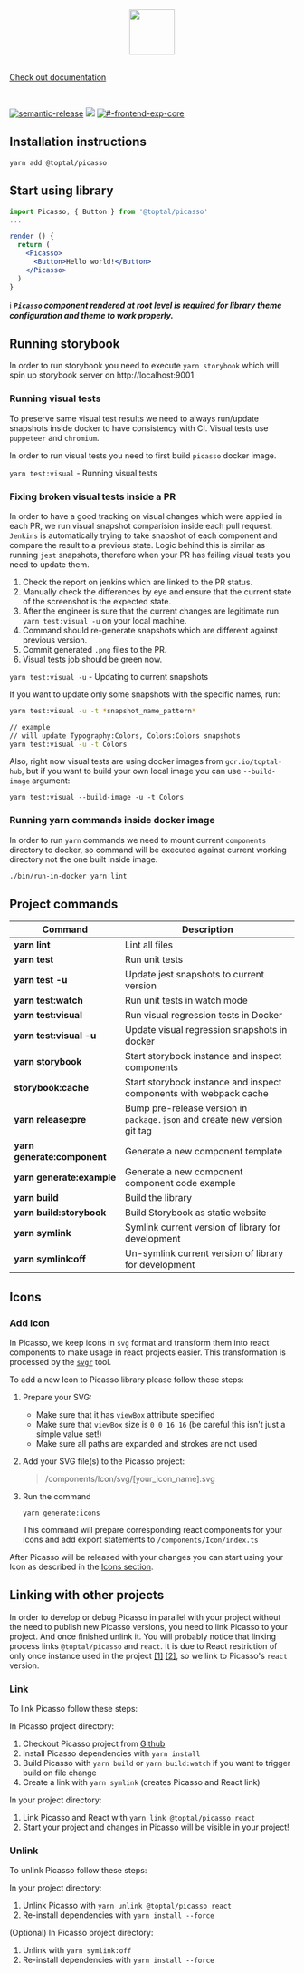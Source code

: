 <div align="center"><img src="https://user-images.githubusercontent.com/437214/54037817-b4da1800-41c7-11e9-81f5-59ed43e38500.png" height="80px" /></div>

<br/>

[Check out documentation](https://picasso.toptal.net)

<br/>

[![semantic-release](https://img.shields.io/badge/%20%20%F0%9F%93%A6%F0%9F%9A%80-semantic--release-e10079.svg)](https://github.com/semantic-release/semantic-release)
[![](https://img.shields.io/badge/npm-3.4.1-brightgreen.svg)](https://www.npmjs.com/package/@toptal/picasso)
[![#-frontend-exp-core](https://img.shields.io/badge/slack-%23--frontend--exp--core-green.svg)](https://slack.com)

## Installation instructions

```
yarn add @toptal/picasso
```

## Start using library

```jsx
import Picasso, { Button } from '@toptal/picasso'
...

render () {
  return (
    <Picasso>
      <Button>Hello world!</Button>
    </Picasso>
  )
}
```

ℹ️ **_[`Picasso`](/?path=/story/components-folder--picasso) component rendered at root level is required for library theme configuration and theme to work properly._**


## Running storybook

In order to run storybook you need to execute `yarn storybook` which will spin up storybook server on http://localhost:9001

### Running visual tests

To preserve same visual test results we need to always run/update snapshots inside docker to have consistency with CI. Visual tests use `puppeteer` and `chromium`.

In order to run visual tests you need to first build `picasso` docker image.

`yarn test:visual` - Running visual tests

### Fixing broken visual tests inside a PR

In order to have a good tracking on visual changes which were applied in each PR, we run visual snapshot comparision inside each pull request. `Jenkins` is automatically trying to take snapshot of each component and compare the result to a previous state. Logic behind this is similar as running `jest` snapshots, therefore when your PR has failing visual tests you need to update them.

1. Check the report on jenkins which are linked to the PR status.
2. Manually check the differences by eye and ensure that the current state of the screenshot is the expected state.
3. After the engineer is sure that the current changes are legitimate run `yarn test:visual -u` on your local machine.
4. Command should re-generate snapshots which are different against previous version.
5. Commit generated `.png` files to the PR.
6. Visual tests job should be green now.

`yarn test:visual -u` - Updating to current snapshots

If you want to update only some snapshots with the specific names, run:
```bash
yarn test:visual -u -t *snapshot_name_pattern*

// example
// will update Typography:Colors, Colors:Colors snapshots
yarn test:visual -u -t Colors

```

Also, right now visual tests are using docker images from `gcr.io/toptal-hub`, but if you want to build your own local image you can use `--build-image` argument:

```
yarn test:visual --build-image -u -t Colors
```

### Running yarn commands inside docker image

In order to run `yarn` commands we need to mount current `components` directory to docker, so command will be executed against current working directory not the one built inside image.

```bash
./bin/run-in-docker yarn lint
```

## Project commands

| Command                       | Description                                                               |
| ----------------------------- | ------------------------------------------------------------------------- |
| **yarn lint**                 | Lint all files                                                            |
| **yarn test**                 | Run unit tests                                                            |
| **yarn test -u**              | Update jest snapshots to current version                                  |
| **yarn test:watch**           | Run unit tests in watch mode                                              |
| **yarn test:visual**          | Run visual regression tests in Docker                                     |
| **yarn test:visual -u**       | Update visual regression snapshots in docker                              |
| **yarn storybook**            | Start storybook instance and inspect components                           |
| **storybook:cache**           | Start storybook instance and inspect components with webpack cache        |
| **yarn release:pre**          | Bump pre-release version in `package.json` and create new version git tag |
| **yarn generate:component**   | Generate a new component template                                         |
| **yarn generate:example**     | Generate a new component component code example                           |
| **yarn build**                | Build the library                                                         |
| **yarn build:storybook**      | Build Storybook as static website                                         |
| **yarn symlink**              | Symlink current version of library for development                        |
| **yarn symlink:off**          | Un-symlink current version of library for development                     |

## Icons

### Add Icon

In Picasso, we keep icons in `svg` format and transform them into react components to make usage in react projects easier. This transformation is processed by the [`svgr`](https://github.com/smooth-code/svgr) tool.

To add a new Icon to Picasso library please follow these steps:

1. Prepare your SVG:
   - Make sure that it has `viewBox` attribute specified
   - Make sure that `viewBox` size is `0 0 16 16` (be careful this isn't just a simple value set!)
   - Make sure all paths are expanded and strokes are not used
2. Add your SVG file(s) to the Picasso project:
   > /components/Icon/svg/[your_icon_name].svg
3. Run the command

   ```
   yarn generate:icons
   ```

   This command will prepare corresponding react components for your icons
   and add export statements to `/components/Icon/index.ts`

After Picasso will be released with your changes you can start using your Icon as described in the [Icons section](https://picasso.toptal.net/?path=/story/components-folder--icon#icon).

## Linking with other projects

In order to develop or debug Picasso in parallel with your project without the need to publish new Picasso versions, you need to link Picasso to your project. And once finished unlink it.
You will probably notice that linking process links `@toptal/picasso` and `react`. It is due to React restriction of only once instance used in the project [[1]](https://github.com/facebook/react/issues/14257#issuecomment-439967377) [[2]](https://github.com/facebook/react/issues/13991#issuecomment-463486871), so we link to Picasso's `react` version.

### Link

To link Picasso follow these steps:

In Picasso project directory:

1. Checkout Picasso project from [Github](https://github.com/toptal/picasso)
2. Install Picasso dependencies with `yarn install`
3. Build Picasso with `yarn build` or `yarn build:watch` if you want to trigger build on file change
4. Create a link with `yarn symlink` (creates Picasso and React link)

In your project directory:

1. Link Picasso and React with `yarn link @toptal/picasso react`
2. Start your project and changes in Picasso will be visible in your project!

### Unlink

To unlink Picasso follow these steps:

In your project directory:

1. Unlink Picasso with `yarn unlink @toptal/picasso react`
2. Re-install dependencies with `yarn install --force`

(Optional) In Picasso project directory:

1. Unlink with `yarn symlink:off`
2. Re-install dependencies with `yarn install --force`
